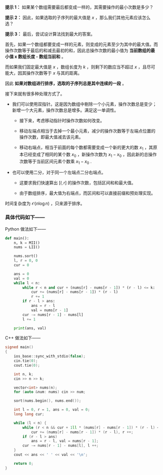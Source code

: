 **提示 1：** 如果某个数组需要最后都变成一样的，其需要操作的最小次数是多少？

**提示 2：** 因此，如果选取的子序列的最大值是 $x$ ，那么我们其他元素应该怎么选？

**提示 3：** 最后，尝试设计算法找到最大的答案。

首先，如果一个数组都要变成一样的元素，则变成的元素至少为其中的最大值。而操作次数等于最后的和减去最初的和，因此总操作次数的最小值为 **当前数组的最小值 x 数组长度 - 数组当前和** 。

而如果我们固定最大值是 $x$ ，数组长度为 $k$ ，则剩下的数应当不超过 $x$ ，且尽可能大，因其操作次数等于 $x$ 与其的距离。

因此 **如果对数组进行排序，选取的子序列总是其中连续的一段** 。

接下来就有很多种处理方式了。

- 我们可以使用双指针。这是因为数组中剔除一个小元素，操作次数总是变少；新增一个大元素，操作次数总是增多。满足这一单调性。

    - 接下来，考虑移动指针时操作次数如何改变。

    - 移动左端点相当于去掉一个最小元素，减少的操作次数等于左端点位置的操作次数，即最大值减去该元素。

    - 移动右端点，相当于前面的每个数都需要变成一个新的更大的数 $x_1$ ，其原本已经变成了相同的某个数 $x_0$ ，新操作次数为 $x_1-x_0$ ，因此新的总操作次数等于当前区间元素个数乘 $x_1-x_0$ .

- 也可以使用二分，对于同一个左端点二分右端点。

    - 这要求我们快速算出 $[l,r]$ 的操作次数，包括区间和和最大值。

    - 由于数组排序，最大值为右端点，而区间和可以直接前缀和预处理实现。

时间复杂度为 $\mathcal{O}(n\log n)$ ，只来源于排序。

### 具体代码如下——

Python 做法如下——

```Python []
def main():
    n, k = MII()
    nums = LII()

    nums.sort()
    l, r = 0, 0
    cur = 0

    ans = 0
    val = 0
    while l < n:
        while r < n and cur + (nums[r] - nums[r - 1]) * (r - l) <= k:
            cur += (nums[r] - nums[r - 1]) * (r - l)
            r += 1
        if r - l > ans:
            ans = r - l
            val = nums[r - 1]
        cur -= nums[r - 1] - nums[l]
        l += 1

    print(ans, val)
```

C++ 做法如下——

```cpp []
signed main()
{
    ios_base::sync_with_stdio(false);
    cin.tie(0);
    cout.tie(0);

    int n, k;
    cin >> n >> k;

    vector<int> nums(n);
    for (auto &num: nums) cin >> num;

    sort(nums.begin(), nums.end());

    int l = 0, r = 1, ans = 0, val = 0;
    long long cur;

    while (l < n) {
        while (r < n && cur + 1ll * (nums[r] - nums[r - 1]) * (r - l) <= k)
            cur += (nums[r] - nums[r - 1]) * (r - l), r ++;
        if (r - l > ans)
            ans = r - l, val = nums[r - 1];
        cur -= nums[r - 1] - nums[l], l ++;
    }
    cout << ans << ' ' << val << '\n';

    return 0;
}
```